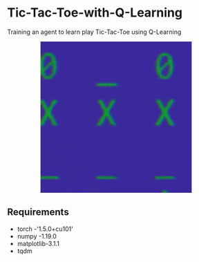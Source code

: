 # Tic-Tac-Toe-with-Q-Learning
Training an agent to learn play Tic-Tac-Toe using Q-Learning

<p align="center">
<img src='/images/terminal_states_250x250.gif' width='350' alt='Losing is just not an option for the Tic-Tac-Toe master'>
</p>

## Requirements
* torch     -'1.5.0+cu101'         
* numpy     -1.19.0
* matplotlib-3.1.1  
* tqdm 
